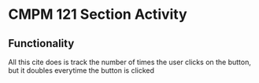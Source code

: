 # CMPM 121 Section Activity

## Functionality

All this cite does is track the number of times the user clicks on the button, but it doubles everytime the button is clicked
